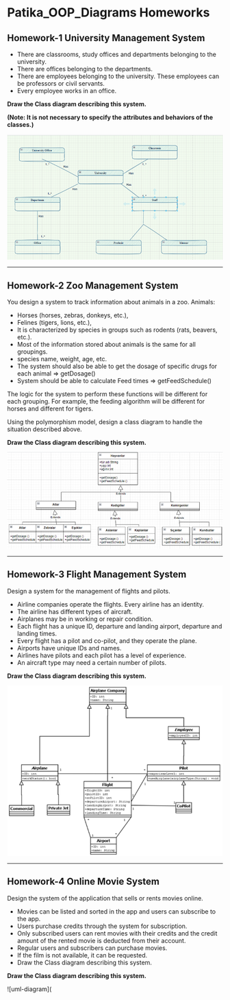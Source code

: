 # Patika_OOP_Diagrams Homeworks


## Homework-1 University Management System

- There are classrooms, study offices and departments belonging to the university.
- There are offices belonging to the departments.
- There are employees belonging to the university. These employees can be professors or civil servants.
- Every employee works in an office.

**Draw the Class diagram describing this system.**

**(Note: It is not necessary to specify the attributes and behaviors of the classes.)**

![uml-diagram](https://github.com/Berbet16/Patika_OOP_Diagrams/blob/main/UniversityManagementSystem.png)



---
## Homework-2 Zoo Management System
You design a system to track information about animals in a zoo.
Animals:
- Horses (horses, zebras, donkeys, etc.),
- Felines (tigers, lions, etc.),
- It is characterized by species in groups such as rodents (rats, beavers, etc.).
- Most of the information stored about animals is the same for all groupings.
- species name, weight, age, etc.
- The system should also be able to get the dosage of specific drugs for each animal => getDosage()
- System should be able to calculate Feed times => getFeedSchedule()

The logic for the system to perform these functions will be different for each grouping. For example, the feeding algorithm will be different for horses and different for tigers.

Using the polymorphism model, design a class diagram to handle the situation described above.

**Draw the Class diagram describing this system.**

![uml-diagram](https://github.com/Berbet16/Patika_OOP_Diagrams/blob/main/ZooManagementSystem.png)

---


## Homework-3 Flight Management System
Design a system for the management of flights and pilots.

- Airline companies operate the flights. Every airline has an identity.
- The airline has different types of aircraft.
- Airplanes may be in working or repair condition.
- Each flight has a unique ID, departure and landing airport, departure and landing times.
- Every flight has a pilot and co-pilot, and they operate the plane.
- Airports have unique IDs and names.
- Airlines have pilots and each pilot has a level of experience.
- An aircraft type may need a certain number of pilots.

**Draw the Class diagram describing this system.**

![uml-diagram](https://github.com/Berbet16/Patika_OOP_Diagrams/blob/main/FlightManagementSystem.png)

---

## Homework-4 Online Movie System
Design the system of the application that sells or rents movies online.

- Movies can be listed and sorted in the app and users can subscribe to the app.
- Users purchase credits through the system for subscription.
- Only subscribed users can rent movies with their credits and the credit amount of the rented movie is deducted from their account.
- Regular users and subscribers can purchase movies.
- If the film is not available, it can be requested.
- Draw the Class diagram describing this system.

**Draw the Class diagram describing this system.**

![uml-diagram](
